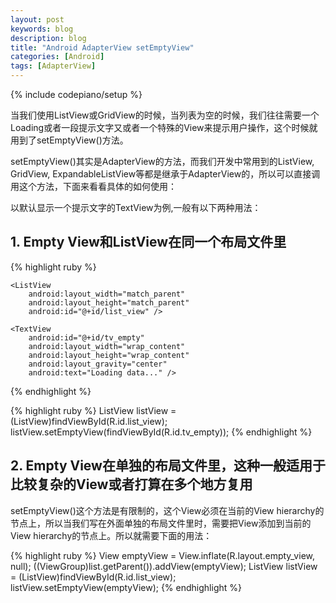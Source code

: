 ```yaml
---
layout: post
keywords: blog
description: blog
title: "Android AdapterView setEmptyView"
categories: [Android]
tags: [AdapterView]
---
```

{% include codepiano/setup %}

当我们使用ListView或GridView的时候，当列表为空的时候，我们往往需要一个Loading或者一段提示文字又或者一个特殊的View来提示用户操作，这个时候就用到了setEmptyView()方法。

setEmptyView()其实是AdapterView的方法，而我们开发中常用到的ListView, GridView, ExpandableListView等都是继承于AdapterView的，所以可以直接调用这个方法，下面来看看具体的如何使用：

以默认显示一个提示文字的TextView为例,一般有以下两种用法：

## 1. Empty View和ListView在同一个布局文件里

{% highlight ruby %}
<FrameLayout xmlns:android="http://schemas.android.com/apk/res/android" 
    android:layout_width="match_parent"
    android:layout_height="match_parent">

    <ListView 
        android:layout_width="match_parent"
        android:layout_height="match_parent"
        android:id="@+id/list_view" />

    <TextView 
        android:id="@+id/tv_empty"
        android:layout_width="wrap_content"
        android:layout_height="wrap_content"
        android:layout_gravity="center"
        android:text="Loading data..." />

</FrameLayout>
{% endhighlight %}

{% highlight ruby %}
ListView listView = (ListView)findViewById(R.id.list_view);
listView.setEmptyView(findViewById(R.id.tv_empty));
{% endhighlight %}

## 2. Empty View在单独的布局文件里，这种一般适用于比较复杂的View或者打算在多个地方复用

setEmptyView()这个方法是有限制的，这个View必须在当前的View hierarchy的节点上，所以当我们写在外面单独的布局文件里时，需要把View添加到当前的View hierarchy的节点上。所以就需要下面的用法：

{% highlight ruby %}
View emptyView = View.inflate(R.layout.empty_view, null);
((ViewGroup)list.getParent()).addView(emptyView);
ListView listView = (ListView)findViewById(R.id.list_view);
listView.setEmptyView(emptyView); 
{% endhighlight %}
